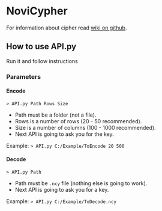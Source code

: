 # NoviCypher
For information about cipher read [wiki on github](https://github.com/TheNovi/NoviCypher/wiki).

## How to use API.py
Run it and follow instructions

### Parameters
#### Encode
`> API.py Path Rows Size`
* Path must be a folder (not a file).
* Rows is a number of rows (20 - 50 recommended).
* Size is a number of columns (100 - 1000 recommended).
* Next API is going to ask you for the key.

Example:
`> API.py C:/Example/ToEncode 20 500`

#### Decode
`> API.py Path`
* Path must be `.ncy` file (nothing else is going to work).
* Next API is going to ask you for a key.

Example:
`> API.py C:/Example/ToDecode.ncy`
